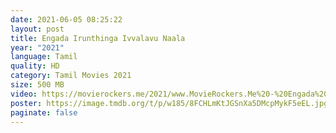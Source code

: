 ```yaml
---
date: 2021-06-05 08:25:22
layout: post
title: Engada Irunthinga Ivvalavu Naala
year: "2021"
language: Tamil
quality: HD
category: Tamil Movies 2021
size: 500 MB
video: https://movierockers.me/2021/www.MovieRockers.Me%20-%20Engada%20Iruthinga%20Ivvalavu%20Naala%20(2021)%20Tamil%20HDRip%20480p%20Single%20Part.mp4
poster: https://image.tmdb.org/t/p/w185/8FCHLmKtJGSnXa5DMcpMykF5eEL.jpg
paginate: false
---
```

